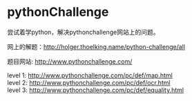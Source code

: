 # pythonChallenge
尝试着学python，解决pythonchallenge网站上的问题。

网上的解题：http://holger.thoelking.name/python-challenge/all

题目网站: http://www.pythonchallenge.com/

level 1: http://www.pythonchallenge.com/pc/def/map.html <br/>
level 2: http://www.pythonchallenge.com/pc/def/ocr.html <br/>
level 3: http://www.pythonchallenge.com/pc/def/equality.html <br/>



